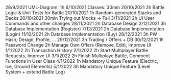 28/9/2021	UML-Diagram: 1h
6/10/2021	Classes: 30min
20/10/2021 	2h Battle Logic & Unit Tests for Battle
20/10/2021 	1h Random-generated Stacks and Decks
20/10/2021 	30min Trying out Mocks -> Fail
3/11/2021	2h UI User Commands and other changes
28/11/2021	2h Database Design
2/12/2021	3h Database Implementation (Register)
7/12/2021   2h Database Implementation (Login)
11/12/2021	2h Database Implementation (Buy)
28/12/2021	3h PW Hash, Design, Profile, ...
29/12/2021	3h Trading / Offers + DB
30/12/2021 	1h Password Change 
			2h Manage Own Offers (Remove, Edit), Improve UI
1/1/2022	2h Transaction History
2/1/2022	2h Start Multiplayer Battle Requests, Improve UI
3/1/2022	2h Finish Multiplaye Battle, Comment Functions in User Class
4/1/2022	1h Mandatory Unique Feature (Electric, Ice, Ground Elements) 
5/1/2022	3h Mandatory Unique Feature (Level System + extend Battle Log)